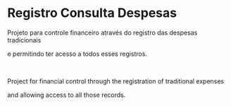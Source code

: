 # Registro Consulta Despesas

Projeto para controle financeiro através do registro das despesas tradicionais

e permitindo ter acesso a todos esses registros.

<br>

Project for financial control through the registration of traditional expenses    

and allowing access to all those records.        
